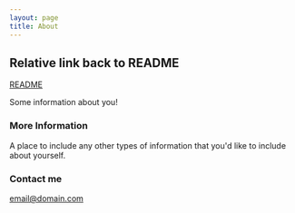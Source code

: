 ```yaml
---
layout: page
title: About
---
```


## Relative link back to README
[README](README.md)

Some information about you!

### More Information

A place to include any other types of information that you'd like to include about yourself. 

### Contact me

[email@domain.com](mailto:email@domain.com)
